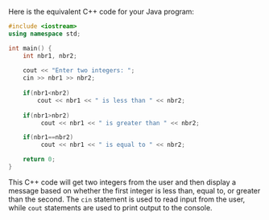 Here is the equivalent C++ code for your Java program:

```cpp
#include <iostream>
using namespace std;

int main() {
    int nbr1, nbr2;
    
    cout << "Enter two integers: ";
    cin >> nbr1 >> nbr2;
  
    if(nbr1<nbr2) 
        cout << nbr1 << " is less than " << nbr2;
      
    if(nbr1>nbr2)
         cout << nbr1 << " is greater than " << nbr2;

    if(nbr1==nbr2)
         cout << nbr1 << " is equal to " << nbr2;

    return 0;
}
```

This C++ code will get two integers from the user and then display a message based on whether the first integer is less than, equal to, or greater than the second. The `cin` statement is used to read input from the user, while `cout` statements are used to print output to the console.
